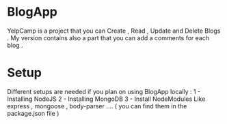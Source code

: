 # BlogApp

YelpCamp is a project that you can Create , Read , Update and Delete Blogs . My version contains also a part that you can add a comments for each blog . 

# Setup 

Different setups are needed if you plan on using BlogApp locally : 
1 - Installing NodeJS 
2 - Installing MongoDB 
3 - Install NodeModules Like express , mongoose , body-parser .... ( you can find them in the package.json file ) 




